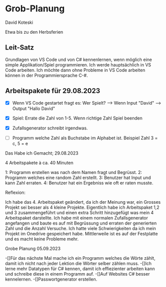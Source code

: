 # Grob-Planung 

David Koteski

Etwa bis zu den Herbsferien

## Leit-Satz

Grundlagen von VS Code und von C# kennenlernen, wenn möglich eine simple Applikation/Spiel programmieren. Ich werde hauptsächlich in VS Code arbeiten. Ich möchte dann ohne Probleme in VS Code arbeiten können in der Programmiersprache C-#.

## Arbeitspakete für 29.08.2023 
 
- [x] Wenn VS Code gestartet fragt es: Wer Spielt? --> Wenn Input "David" --> Output "Hallo David"
- [x] Spiel: Errate die Zahl von 1-5. Wenn richtige Zahl Spiel beenden
- [x] Zufallsgenerator schreibt irgendwas.
- [ ] Programm welche Zahl als Buchstabe im Alphabet ist. Beispiel Zahl 3 = c, 5 = e


Das Habe ich Gemacht;
29.08.2023

4 Arbeitspakete à ca. 40 Minuten

1: Programm erstellen was nach dem Namen fragt und Begrüsst.
2: Programm welches eine random Zahl erstellt.
3: Benutzer hat Input und kann Zahl erraten.
4: Benutzer hat ein Ergebniss wie oft er raten musste.

Reflexion:

Ich habe das 4. Arbeitspaket geändert, da ich der Meinung war, ein Grosses Projekt sei besser als 4 kleine Projekte. Eigentlich habe ich Arbeitspaket 1,2 und 3 zusammengeführt und einen extra Schritt hinzugefügt was mein 4 Arbeitspaket darstellte. Ich habe mit einem normalen Zufallsgenerator angefangen und baute es auf mit Begrüssung und erraten der generierten Zahl und die Anzahl Versuche. Ich hatte viele Schwierigkeiten da ich mein Projekt im Onedrive gespeichert habe. Mittlerweile ist es auf der Festplatte und es macht keine Probleme mehr.


Grobe Planung
05.09.2023

-[]Für das nächste Mal mache ich ein Programm welches die Wörte zählt, damit ich nicht nach jeder Lektion die Wörter selber zählen muss.
-[]Ich lerne mehr Datatypen für C# kennen, damit ich effiezienter arbeiten kann und schreibe diese in einem Programm auf.
-[]Auf Websites C# besser kennelernen.
-[]Passwortgenerator erstellen.


